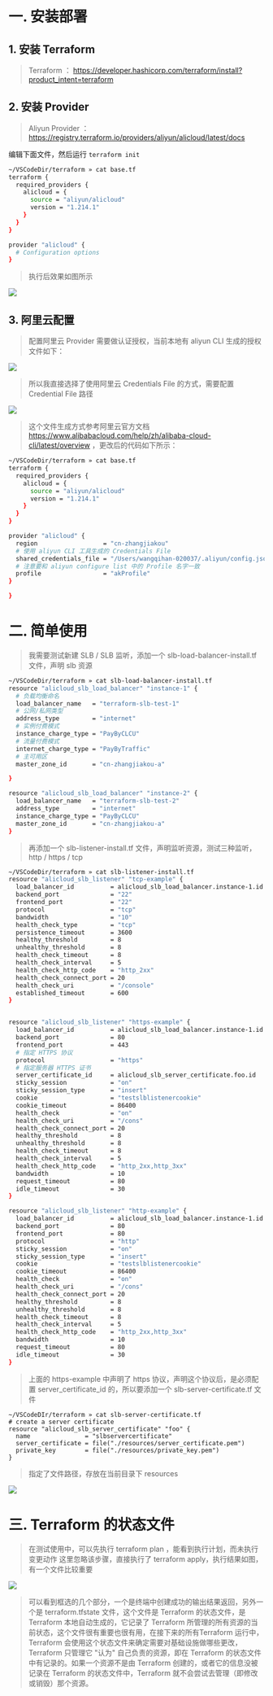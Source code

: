 
#  一. 安装部署
## 1. 安装 Terraform

> Terraform ： https://developer.hashicorp.com/terraform/install?product_intent=terraform

## 2. 安装 Provider

> Aliyun Provider ： https://registry.terraform.io/providers/aliyun/alicloud/latest/docs

编辑下面文件，然后运行 `terraform init`

```bash
~/VSCodeDir/terraform » cat base.tf 
terraform {
  required_providers {
    alicloud = {
      source = "aliyun/alicloud"
      version = "1.214.1"
    }
  }
}

provider "alicloud" {
  # Configuration options
}
```

> 执行后效果如图所示

![](assets/Terraform%20实践/Terraform%20实践_image_1.png)
## 3. 阿里云配置

> 配置阿里云 Provider 需要做认证授权，当前本地有 aliyun CLI 生成的授权文件如下：


![](assets/Terraform%20实践/Terraform%20实践_image_2.png)


> 所以我直接选择了使用阿里云 Credentials File 的方式，需要配置 Credential File 路径


![](assets/Terraform%20实践/Terraform%20实践_image_3.png)

> 这个文件生成方式参考阿里云官方文档 https://www.alibabacloud.com/help/zh/alibaba-cloud-cli/latest/overview ，更改后的代码如下所示：


```bash
~/VSCodeDir/terraform » cat base.tf 
terraform {
  required_providers {
    alicloud = {
      source = "aliyun/alicloud"
      version = "1.214.1"
    }
  }
}

provider "alicloud" {
  region                  = "cn-zhangjiakou"
  # 使用 aliyun CLI 工具生成的 Credentials File 
  shared_credentials_file = "/Users/wangqihan-020037/.aliyun/config.json"
  # 注意要和 aliyun configure list 中的 Profile 名字一致
  profile                 = "akProfile"
}

}
```

# 二. 简单使用

> 我需要测试新建 SLB / SLB 监听，添加一个 slb-load-balancer-install.tf 文件，声明 slb 资源

```bash
~/VSCodeDir/terraform » cat slb-load-balancer-install.tf
resource "alicloud_slb_load_balancer" "instance-1" {
  # 负载均衡命名
  load_balancer_name   = "terraform-slb-test-1"
  # 公网/私网类型
  address_type         = "internet"
  # 实例付费模式
  instance_charge_type = "PayByCLCU"
  # 流量付费模式
  internet_charge_type = "PayByTraffic"
  # 主可用区
  master_zone_id       = "cn-zhangjiakou-a"

}

resource "alicloud_slb_load_balancer" "instance-2" {
  load_balancer_name   = "terraform-slb-test-2"
  address_type         = "internet"
  instance_charge_type = "PayByCLCU"  
  master_zone_id       = "cn-zhangjiakou-a"
}
```

> 再添加一个 slb-listener-install.tf 文件，声明监听资源，测试三种监听，http / https / tcp

```bash
~/VSCodeDir/terraform » cat slb-listener-install.tf
resource "alicloud_slb_listener" "tcp-example" {
  load_balancer_id          = alicloud_slb_load_balancer.instance-1.id
  backend_port              = "22"
  frontend_port             = "22"
  protocol                  = "tcp"
  bandwidth                 = "10"
  health_check_type         = "tcp"
  persistence_timeout       = 3600
  healthy_threshold         = 8
  unhealthy_threshold       = 8
  health_check_timeout      = 8
  health_check_interval     = 5
  health_check_http_code    = "http_2xx"
  health_check_connect_port = 20
  health_check_uri          = "/console"
  established_timeout       = 600
}


resource "alicloud_slb_listener" "https-example" {
  load_balancer_id          = alicloud_slb_load_balancer.instance-1.id
  backend_port              = 80
  frontend_port             = 443
  # 指定 HTTPS 协议
  protocol                  = "https"
  # 指定服务器 HTTPS 证书
  server_certificate_id     = alicloud_slb_server_certificate.foo.id
  sticky_session            = "on"
  sticky_session_type       = "insert"
  cookie                    = "testslblistenercookie"
  cookie_timeout            = 86400
  health_check              = "on"
  health_check_uri          = "/cons"
  health_check_connect_port = 20
  healthy_threshold         = 8
  unhealthy_threshold       = 8
  health_check_timeout      = 8
  health_check_interval     = 5
  health_check_http_code    = "http_2xx,http_3xx"
  bandwidth                 = 10
  request_timeout           = 80
  idle_timeout              = 30
}

resource "alicloud_slb_listener" "http-example" {
  load_balancer_id          = alicloud_slb_load_balancer.instance-1.id
  backend_port              = 80
  frontend_port             = 80
  protocol                  = "http"
  sticky_session            = "on"
  sticky_session_type       = "insert"
  cookie                    = "testslblistenercookie"
  cookie_timeout            = 86400
  health_check              = "on"
  health_check_uri          = "/cons"
  health_check_connect_port = 20
  healthy_threshold         = 8
  unhealthy_threshold       = 8
  health_check_timeout      = 8
  health_check_interval     = 5
  health_check_http_code    = "http_2xx,http_3xx"
  bandwidth                 = 10
  request_timeout           = 80
  idle_timeout              = 30
}
```

> 上面的 https-example 中声明了  https 协议，声明这个协议后，是必须配置  server_certificate_id  的，所以要添加一个 slb-server-certificate.tf 文件

```
~/VSCodeDIr/terraform » cat slb-server-certificate.tf                     
# create a server certificate
resource "alicloud_slb_server_certificate" "foo" {
  name               = "slbservercertificate"
  server_certificate = file("./resources/server_certificate.pem")
  private_key        = file("./resources/private_key.pem")
}                                             
```
> 指定了文件路径，存放在当前目录下 resources 

![](assets/Terraform%20实践/Terraform%20实践_image_4.png)





# 三. Terraform 的状态文件

> 在测试使用中，可以先执行 terraform plan ，能看到执行计划，而未执行变更动作
> 这里忽略该步骤，直接执行了 terraform apply，执行结果如图，有一个文件比较重要

![](assets/Terraform%20实践/Terraform%20实践_image_5.png)

> 可以看到框选的几个部分，一个是终端中创建成功的输出结果返回，另外一个是 terraform.tfstate 文件，这个文件是 Terraform 的状态文件，是 Terraform 本地自动生成的，它记录了 Terraform 所管理的所有资源的当前状态，这个文件很有重要也很有用，在接下来的所有Terraform 运行中，Terraform 会使用这个状态文件来确定需要对基础设施做哪些更改，Terraform 只管理它 "认为" 自己负责的资源，即在 Terraform 的状态文件中有记录的。如果一个资源不是由 Terraform 创建的，或者它的信息没被记录在 Terraform 的状态文件中，Terraform 就不会尝试去管理（即修改或销毁）那个资源。